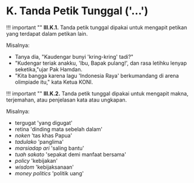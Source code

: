 # K. Tanda Petik Tunggal ('…')

!!! important ""
	**III.K.1.** Tanda petik tunggal dipakai untuk mengapit petikan yang terdapat dalam petikan lain.

Misalnya:

- Tanya dia, "Kaudengar bunyi 'kring-kring' tadi?"
- "Kudengar teriak anakku, 'Ibu, Bapak pulang!', dan rasa letihku lenyap seketika,"ujar Pak Hamdan.
- "Kita bangga karena lagu 'Indonesia Raya' berkumandang di arena olimpiade itu," kata Ketua KONI.

!!! important ""
	**III.K.2.** Tanda petik tunggal dipakai untuk mengapit makna, terjemahan, atau penjelasan kata atau ungkapan.

Misalnya:

- tergugat 'yang digugat'
- retina 'dinding mata sebelah dalam'
- *noken* 'tas khas Papua'
- *tadulako* 'panglima'
- *marsiadap ari* 'saling bantu'
- *tuah sakato* 'sepakat demi manfaat bersama'
- *policy* 'kebijakan'
- *wisdom* 'kebijaksanaan'
- *money politics* 'politik uang'
